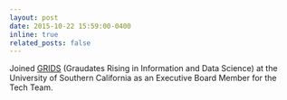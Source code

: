 ```yaml
---
layout: post
date: 2015-10-22 15:59:00-0400
inline: true
related_posts: false
---
```


Joined [GRIDS](https://www.gridsusc.com/) (Graudates Rising in Information and Data Science) at the University of Southern California as an Executive Board Member for the Tech Team.